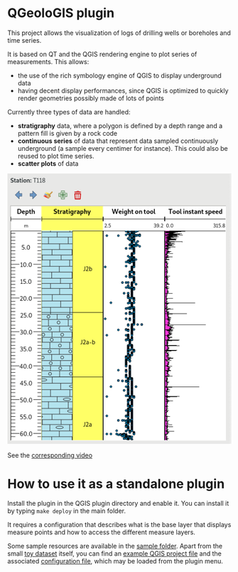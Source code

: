 # QGeoloGIS plugin

This project allows the visualization of logs of drilling wells or boreholes and time series.

It is based on QT and the QGIS rendering engine to plot series of measurements. This allows:
- the use of the rich symbology engine of QGIS to display underground data
- having decent display performances, since QGIS is optimized to quickly render geometries possibly made of lots of points

Currently three types of data are handled:
- **stratigraphy** data, where a polygon is defined by a depth range and a pattern fill is given by a rock code
- **continuous series** of data that represent data sampled continuously underground (a sample every centimer for instance). This could also be reused to plot time series.
- **scatter plots** of data

![Example in a QGIS application](qgeologis.png)

See the [corresponding video](https://vimeo.com/303279452)

# How to use it as a standalone plugin

Install the plugin in the QGIS plugin directory and enable it. You can install it by typing `make deploy` in the main folder.

It requires a configuration that describes what is the base layer that displays measure points and how to access the different measure layers.

Some sample resources are available in the [sample folder](./sample). Apart from the small [toy dataset](./sample/qgeologistest.sql) itself, you can find an [example QGIS project file](sample/project.qgs) and the associated [configuration file](./sample/qgeologistest.json), which may be loaded from the plugin menu.
